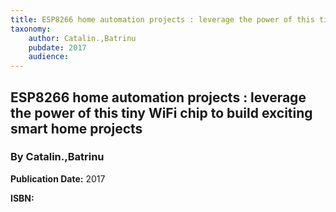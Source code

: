 ```yaml
---
title: ESP8266 home automation projects : leverage the power of this tiny WiFi chip to build exciting smart home projects
taxonomy:
	author: Catalin.,Batrinu
	pubdate: 2017
	audience: 
---
```

## ESP8266 home automation projects : leverage the power of this tiny WiFi chip to build exciting smart home projects
### By Catalin.,Batrinu


**Publication Date:** 2017

**ISBN:** 